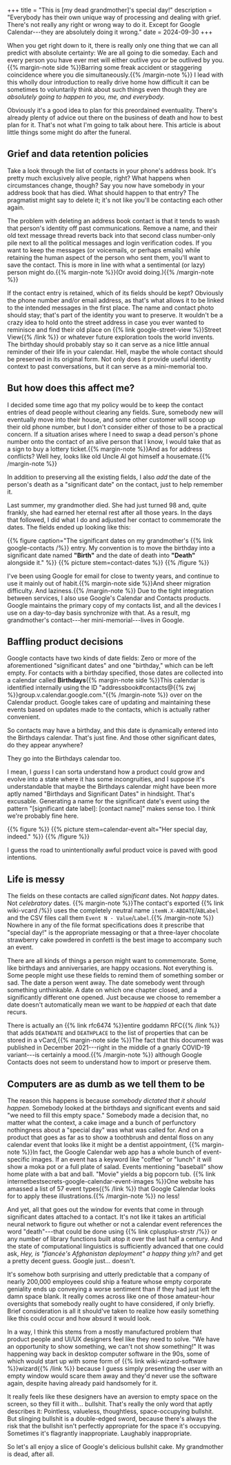 +++
title = "This is [my dead grandmother]'s special day!"
description = "Everybody has their own unique way of processing and dealing with grief. There's not really any right or wrong way to do it. Except for Google Calendar---they are absolutely doing it wrong."
date = 2024-09-30
+++

When you get right down to it, there is really only one thing that we can all predict with absolute certainty: We are all going to die someday. Each and every person you have ever met will either outlive you _or_ be outlived by you.{{% margin-note side %}}Barring some freak accident or staggering coincidence where you die simultaneously.{{% /margin-note %}} I lead with this wholly dour introduction to really drive home how difficult it can be sometimes to voluntarily think about such things even though they are _absolutely going to happen to you, me, and everybody._

Obviously it's a good idea to plan for this preordained eventuality. There's already plenty of advice out there on the business of death and how to best plan for it. That's not what I'm going to talk about here. This article is about little things some might do after the funeral.

## Grief and data retention policies

Take a look through the list of contacts in your phone's address book. It's pretty much exclusively alive people, right? What happens when circumstances change, though? Say you now have somebody in your address book that has died. What should happen to that entry? The pragmatist might say to delete it; it's not like you'll be contacting each other again.

The problem with deleting an address book contact is that it tends to wash that person's identity off past communications. Remove a name, and their old text message thread reverts back into that second class number-only pile next to all the political messages and login verification codes. If you want to keep the messages (or voicemails, or perhaps emails) while retaining the human aspect of the person who sent them, you'll want to save the contact. This is more in line with what a sentimental (or lazy) person might do.{{% margin-note %}}(Or avoid doing.){{% /margin-note %}}

If the contact entry is retained, which of its fields should be kept? Obviously the phone number and/or email address, as that's what allows it to be linked to the intended messages in the first place. The name and contact photo should stay; that's part of the identity you want to preserve. It wouldn't be a crazy idea to hold onto the street address in case you ever wanted to reminisce and find their old place on {{% link google-street-view %}}Street View{{% /link %}} or whatever future exploration tools the world invents. The birthday should probably stay so it can serve as a nice little annual reminder of their life in your calendar. Hell, maybe the whole contact should be preserved in its original form. Not only does it provide useful identity context to past conversations, but it can serve as a mini-memorial too.

## But how does this affect me?

I decided some time ago that my policy would be to keep the contact entries of dead people without clearing any fields. Sure, somebody new will eventually move into their house, and some other customer will scoop up their old phone number, but I don't consider either of those to be a practical concern. If a situation arises where I need to swap a dead person's phone number onto the contact of an alive person that I know, I would take that as a sign to buy a lottery ticket.{{% margin-note %}}And as for address conflicts? Well hey, looks like old Uncle Al got himself a housemate.{{% /margin-note %}}

In addition to preserving all the existing fields, I also _add_ the date of the person's death as a "significant date" on the contact, just to help remember it.

Last summer, my grandmother died. She had just turned 98 and, quite frankly, she had earned her eternal rest after all those years. In the days that followed, I did what I do and adjusted her contact to commemorate the dates. The fields ended up looking like this:

{{% figure caption="The significant dates on my grandmother's {{% link google-contacts /%}} entry. My convention is to move the birthday into a significant date named **\"Birth\"** and the date of death into **\"Death\"** alongside it." %}}
{{% picture stem=contact-dates %}}
{{% /figure %}}

I've been using Google for email for close to twenty years, and continue to use it mainly out of habit.{{% margin-note side %}}And sheer migration difficulty. And laziness.{{% /margin-note %}} Due to the tight integration between services, I also use Google's Calendar and Contacts products. Google maintains the primary copy of my contacts list, and all the devices I use on a day-to-day basis synchronize with that. As a result, mg grandmother's contact---her mini-memorial---lives in Google.

## Baffling product decisions

Google contacts have two kinds of date fields: Zero or more of the aforementioned "significant dates" and one "birthday," which can be left empty. For contacts with a birthday specified, those dates are collected into a calendar called **Birthdays**{{% margin-note side %}}This calendar is identified internally using the ID "addressbook#contacts@{{% zwj %}}group.v.calendar.google.com."{{% /margin-note %}} over on the Calendar product. Google takes care of updating and maintaining these events based on updates made to the contacts, which is actually rather convenient.

So contacts may have a birthday, and this date is dynamically entered into the Birthdays calendar. That's just fine. And those other significant dates, do they appear anywhere?

They go into the Birthdays calendar too.

I mean, I _guess_ I can sorta understand how a product could grow and evolve into a state where it has some incongruities, and I suppose it's understandable that maybe the Birthdays calendar might have been more aptly named "Birthdays and Significant Dates" in hindsight. That's excusable. Generating a name for the significant date's event using the pattern "[significant date label]: [contact name]" makes sense too. I think we're probably fine here.

{{% figure %}}
{{% picture stem=calendar-event alt="Her special day, indeed." %}}
{{% /figure %}}

I guess the road to unintentionally awful product voice is paved with good intentions.

## Life is messy

The fields on these contacts are called _significant_ dates. Not _happy_ dates. Not _celebratory_ dates. {{% margin-note %}}The contact's exported {{% link wiki-vcard /%}} uses the completely neutral name `itemN.X-ABDATE`/`ABLabel` and the CSV files call them `Event N - Value`/`Label`.{{% /margin-note %}} Nowhere in any of the file format specifications does it prescribe that "special day!" is the appropriate messaging or that a three-layer chocolate strawberry cake powdered in confetti is the best image to accompany such an event.

There are all kinds of things a person might want to commemorate. Some, like birthdays and anniversaries, are happy occasions. Not everything is. Some people might use these fields to remind them of something somber or sad. The date a person went away. The date somebody went through something unthinkable. A date on which one chapter closed, and a significantly different one opened. Just because we choose to remember a date doesn't automatically mean we want to be _happied at_ each that date recurs.

There is actually an {{% link rfc6474 %}}entire goddamn RFC{{% /link %}} that adds `DEATHDATE` and `DEATHPLACE` to the list of properties that can be stored in a vCard,{{% margin-note side %}}The fact that this document was published in December 2021---right in the middle of a gnarly COVID-19 variant---is certainly a mood.{{% /margin-note %}} although Google Contacts does not seem to understand how to import or preserve them.

## Computers are as dumb as we tell them to be

The reason this happens is because _somebody dictated that it should happen._ Somebody looked at the birthdays and significant events and said "we need to fill this empty space." Somebody made a decision that, no matter what the context, a cake image and a bunch of perfunctory nothingness about a "special day" was what was called for. And on a product that goes as far as to show a toothbrush and dental floss on any calendar event that looks like it might be a dentist appointment, {{% margin-note %}}In fact, the Google Calendar web app has a whole bunch of event-specific images. If an event has a keyword like "coffee" or "lunch" it will show a moka pot or a full plate of salad. Events mentioning "baseball" show home plate with a bat and ball. "Movie" yields a big popcorn tub. {{% link internetbestsecrets-google-calendar-event-images %}}One website has amassed a list of 57 event types{{% /link %}} that Google Calendar looks for to apply these illustrations.{{% /margin-note %}} no less!

And yet, all that goes out the window for events that come in through significant dates attached to a contact. It's not like it takes an artificial neural network to figure out whether or not a calendar event references the word "death"---that could be done using {{% link cplusplus-strstr /%}} or any number of library functions built atop it over the last half a century. And the state of computational linguistics is sufficiently advanced that one could ask, _Hey, is "fianc&eacute;e's Afghanistan deployment" a happy thing y/n?_ and get a pretty decent guess. Google just... doesn't.

It's somehow both surprising and utterly predictable that a company of nearly 200,000 employees could ship a feature whose empty corporate geniality ends up conveying a worse sentiment than if they had just left the damn space blank. It really comes across like one of those amateur-hour oversights that somebody really ought to have considered, if only briefly. Brief consideration is all it should've taken to realize how easily something like this could occur and how absurd it would look.

In a way, I think this stems from a mostly manufactured problem that product people and UI/UX designers feel like they need to solve. "We have an opportunity to show something, we can't not show something!" It was happening way back in desktop computer software in the 90s, some of which would start up with some form of {{% link wiki-wizard-software %}}wizard{{% /link %}} because I guess simply presenting the user with an empty window would scare them away and they'd never use the software again, despite having already paid handsomely for it.

It really feels like these designers have an aversion to empty space on the screen, so they fill it with... bullshit. That's really the only word that aptly describes it: Pointless, valueless, thoughtless, space-occupying bullshit. But slinging bullshit is a double-edged sword, because there's always the risk that the bullshit isn't perfectly appropriate for the space it's occupying. Sometimes it's flagrantly inappropriate. Laughably inappropriate.

So let's all enjoy a slice of Google's delicious bullshit cake. My grandmother is dead, after all.
